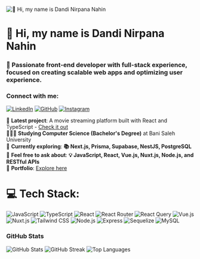 ![👋 Hi, my name is Dandi Nirpana Nahin](https://user-images.githubusercontent.com/10498744/210012254-234538ff-d198-48aa-8964-37e6fd45d227.gif)

# 👋 Hi, my name is Dandi Nirpana Nahin

### **🚀 Passionate front-end developer with full-stack experience, focused on creating scalable web apps and optimizing user experience.**

### **Connect with me:**
[![LinkedIn](https://img.shields.io/badge/LinkedIn-0077B5?style=for-the-badge&logo=linkedin&logoColor=white)](https://www.linkedin.com/in/dandnirv)
[![GitHub](https://img.shields.io/badge/GitHub-100000?style=for-the-badge&logo=github&logoColor=white)](https://github.com/dandnirv7)
[![Instagram](https://img.shields.io/badge/Instagram-E4405F?style=for-the-badge&logo=instagram&logoColor=white)](https://www.instagram.com/dandnirv)

🛜 **Latest project**: A movie streaming platform built with React and TypeScript - [Check it out](https://night-movie-ten.vercel.app/)  
👨🏼‍🎓 **Studying Computer Science (Bachelor's Degree)** at Bani Saleh University  
🌱 **Currently exploring**: **📚 Next.js, Prisma, Supabase, NestJS, PostgreSQL**  
💬 **Feel free to ask about**: **💡 JavaScript, React, Vue.js, Nuxt.js, Node.js, and RESTful APIs**  
🔗 **Portfolio**: [Explore here](https://dandnirv-portfolio.vercel.app/)

# 💻 **Tech Stack**:
![JavaScript](https://img.shields.io/badge/JavaScript-F7DF1C?logo=javascript&logoColor=white)
![TypeScript](https://img.shields.io/badge/TypeScript-3178C6?logo=typescript&logoColor=white)
![React](https://img.shields.io/badge/React-20232A?logo=react&logoColor=61DAFB)
![React Router](https://img.shields.io/badge/React_Router-D0011B?logo=react-router&logoColor=white)
![React Query](https://img.shields.io/badge/React_Query-FF4154?logo=react-query&logoColor=white)
![Vue.js](https://img.shields.io/badge/Vue.js-35495E?logo=vue.js&logoColor=4FC08D)
![Nuxt.js](https://img.shields.io/badge/Nuxt.js-00C58E?logo=nuxt.js&logoColor=white)
![Tailwind CSS](https://img.shields.io/badge/Tailwind_CSS-38B2AC?logo=tailwind-css&logoColor=white)
![Node.js](https://img.shields.io/badge/Node.js-8CC84B?logo=node.js&logoColor=white)
![Express](https://img.shields.io/badge/Express-000000?logo=express&logoColor=white)
![Sequelize](https://img.shields.io/badge/Sequelize-2D3748?logo=sequelize&logoColor=white)
![MySQL](https://img.shields.io/badge/MySQL-4479A1?logo=mysql&logoColor=white)

### **GitHub Stats**
![GitHub Stats](https://github-readme-stats.vercel.app/api?username=dandnirv7&theme=react&hide_title=false&hide_rank=false&show_icons=false&include_all_commits=false&count_private=true&line_height=23)
![GitHub Streak](https://streak-stats.demolab.com/?user=dandnirv7&theme=react&hide_border=false&date_format=M+j%5B%2C+Y%5D&mode=daily&hide_total_contributions=false&hide_current_streak=false&hide_longest_streak=false&card_height=200)
![Top Languages](https://github-readme-stats.vercel.app/api/top-langs?username=dandnirv7&theme=react&hide_title=false&layout=compact&langs_count=6&hide_progress=false&card_width=400)
